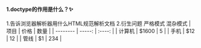 #### 1.doctype的作用是什么？✨
  1.告诉浏览器解析器用什么HTML规范解析文档
  2.衍生问题
    严格模式
    混杂模式
    | 项目        | 价格   |  数量  |
    | --------   | -----:  | :----:  |
    | 计算机      | $1600   |   5     |
    | 手机        |   $12   |   12   |
    | 管线        |    $1    |  234  |
